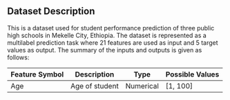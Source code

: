 ## Dataset Description

This is a dataset used for student performance prediction of three public high schools in Mekelle City, Ethiopia.
The dataset is represented as a multilabel prediction task where 21 features are used as input and 5 target values as output. The summary of the inputs and outputs is given as follows:

| Feature Symbol | Description | Type | Possible Values |
| -------------- | ----------- | ---- | --------------- |
| Age            | Age of student | Numerical | [1, 100] |


